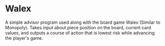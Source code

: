 # Walex

A simple advisor program used along with the board game Walex (Similar to Monopoly). Takes input about piece position on the board, current card values, and outputs a course of action that is lowest risk while advancing the player's game.

